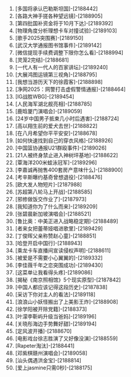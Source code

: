 
1. [多国将承认巴勒斯坦国]-[2188442]
1. [各路大神手搓各种望远镜]-[2188905]
1. [第四批国补资金将于10月下达]-[2189392]
1. [物理角度分析理想卡车对撞试验]-[2189103]
1. [歌手2025突围赛]-[2189150]
1. [武汉大学通报图书馆事件]-[2189142]
1. [微信提现手续费调整下限你怎么看]-[2188994]
1. [灵笼2完结]-[2188681]
1. [一代人有一代人的百家讲坛]-[2189240]
1. [大展鸿图运镜第三视角]-[2188795]
1. [我想当游历天下的徐霞客]-[2188898]
1. [净网2025：网警打击虚假警情通报]-[2188464]
1. [IG战胜WBG]-[2189454]
1. [人民海军湖北舰亮相]-[2188785]
1. [鹿晗厦门演唱会]-[2189059]
1. [24岁中国男子抵柬几小时后遇害]-[2188724]
1. [高以翔生前的爱犬去世]-[2188822]
1. [在八月希望你平平安安]-[2188678]
1. [如何快速找到自己的穿衣风格]-[2188926]
1. [中国篮协通报U21群殴事件]-[2189026]
1. [21人被终身禁止进入神树坪基地]-[2188622]
1. [覃海洋200米蛙泳冠军]-[2189296]
1. [李嘉诚再抛售400套房产意味什么]-[2188900]
1. [考辛斯曝约基奇曾想退役]-[2188476]
1. [欧大发人物短片]-[2187988]
1. [苏超第八轮马上开战]-[2188585]
1. [邪修做饭交作业了]-[2187973]
1. [我知道你为了什么而来]-[2189209]
1. [张碧晨新加坡演唱会]-[2188521]
1. [鲁比奥：中美正进入战略稳定期]-[2188489]
1. [者来女把蕾蒂娅唱进歌里]-[2189429]
1. [丁俊晖父亲称赞赵心童]-[2188851]
1. [哈登开启中国行]-[2188943]
1. [乘龙卡车直播间宣读侵权声明]-[2188611]
1. [被爱是不需要小心翼翼的]-[2189332]
1. [李佳薇千年之恋突围成功]-[2189430]
1. [这菜单让我看得头疼]-[2189086]
1. [揭秘《南京照相馆》5个现实原型]-[2187842]
1. [中国人都应该记得这段历史]-[2187838]
1. [采访下你对主人的看法]-[2189118]
1. [浪浪山小妖怪搬出了上美影王炸]-[2188908]
1. [徐学阳被开除党籍]-[2188373]
1. [叶濛李靳屿升级当爸妈]-[2189196]
1. [关晓彤海边手势舞好甜]-[2189194]
1. [定风波开播]-[2188670]
1. [电影戏台徐志胜演了又好像没演]-[2188559]
1. [Rapeter淘汰]-[2188441]
1. [邓紫棋赣州演唱会]-[2189058]
1. [汕头偶遇洪金宝]-[2188814]
1. [爱上jasmine只需0秒]-[2188175]
